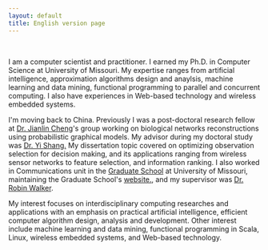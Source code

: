 ```yaml
---
layout: default
title: English version page
---
```


<br />

I am a computer scientist and practitioner. I earned my Ph.D. in Computer Science at University of Missouri. My expertise ranges from artificial intelligence, approximation algorithms design and anaylsis, machine learning and data mining, functional programming to parallel and concurrent computing. I also have experiences in Web-based technology and wireless embedded systems.

I'm moving back to China. Previously I was a post-doctoral research fellow at <a href="http://people.cs.missouri.edu/~chengji/jianlin.cheng.html" target="_blank">Dr. Jianlin Cheng</a>'s group working on biological networks  reconstructions using probabilistic graphical models.  My advisor during my doctoral study was <a href="http://www.cs.missouri.edu/~shangy/" target="_blank">Dr. Yi Shang.</a> My dissertation topic covered on optimizing observation selection for decision making, and its applications ranging from wireless sensor networks to feature selection, and information ranking.  I also worked in Communications unit in the
<a href="http://gradschool.missouri.edu" target="_blank">Graduate School</a> at University of Missouri, maintaining the Graduate School's <a href="http://gradschool.missouri.edu" target="_blank">website.</a>, and my supervisor was <a href="http://gradschool.missouri.edu/about-us/contact.php#comm_unit" target="_blank">Dr. Robin Walker</a>.

My interest focuses on interdisciplinary computing researches and applications with an emphasis on practical artificial intelligence, efficient computer algorithm design, analysis and development.  Other interest include machine learning and data mining, functional programming in Scala, Linux, wireless embedded systems, and Web-based technology.

